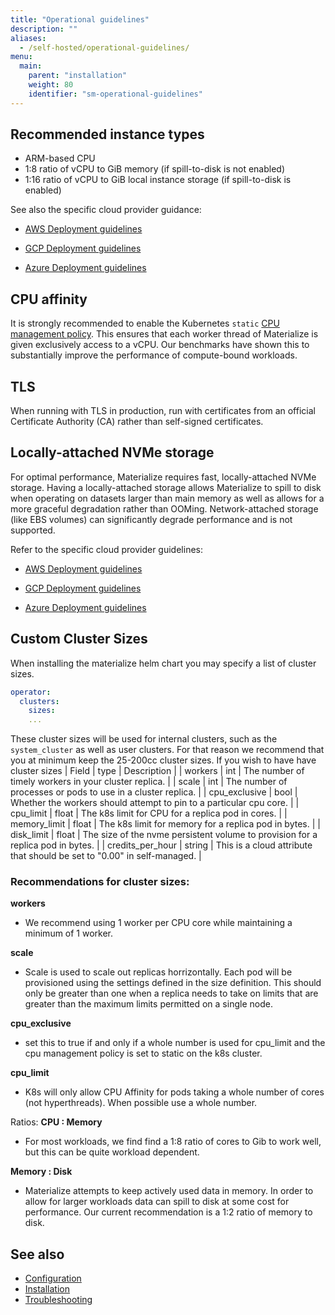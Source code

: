 ```yaml
---
title: "Operational guidelines"
description: ""
aliases:
  - /self-hosted/operational-guidelines/
menu:
  main:
    parent: "installation"
    weight: 80
    identifier: "sm-operational-guidelines"
---
```


## Recommended instance types

- ARM-based CPU
- 1:8 ratio of vCPU to GiB memory (if spill-to-disk is not enabled)
- 1:16 ratio of vCPU to GiB local instance storage (if spill-to-disk is enabled)

See also the specific cloud provider guidance:

- [AWS Deployment
  guidelines](/installation/install-on-aws/appendix-deployment-guidelines/#recommended-instance-types)

- [GCP Deployment
  guidelines](/installation/install-on-gcp/appendix-deployment-guidelines/#recommended-instance-types)

- [Azure Deployment
  guidelines](/installation/install-on-azure/appendix-deployment-guidelines/#recommended-instance-types)

## CPU affinity

It is strongly recommended to enable the Kubernetes `static` [CPU management policy](https://kubernetes.io/docs/tasks/administer-cluster/cpu-management-policies/#static-policy).
This ensures that each worker thread of Materialize is given exclusively access to a vCPU. Our benchmarks have shown this
to substantially improve the performance of compute-bound workloads.

## TLS

When running with TLS in production, run with certificates from an official
Certificate Authority (CA) rather than self-signed certificates.

## Locally-attached NVMe storage

For optimal performance, Materialize requires fast, locally-attached NVMe
storage. Having a locally-attached storage allows Materialize to spill to disk
when operating on datasets larger than main memory as well as allows for a more
graceful degradation rather than OOMing. Network-attached storage (like EBS
volumes) can significantly degrade performance and is not supported.

Refer to the specific cloud provider guidelines:

- [AWS Deployment
  guidelines](/installation/install-on-aws/appendix-deployment-guidelines/)

- [GCP Deployment
  guidelines](/installation/install-on-gcp/appendix-deployment-guidelines/)

- [Azure Deployment
  guidelines](/installation/install-on-azure/appendix-deployment-guidelines/)

## Custom Cluster Sizes

When installing the materialize helm chart you may specify a list of cluster sizes.
```yaml
operator:
  clusters:
    sizes:
    ...
```
These cluster sizes will be used for internal clusters, such as the `system_cluster` as well as 
user clusters. For that reason we recommend that you at minimum keep the 25-200cc cluster sizes.
If you wish to have have cluster sizes
| Field   | type | Description |
| workers | int  | The number of timely workers in your cluster replica. |
| scale   | int  | The number of processes or pods to use in a cluster replica. |
| cpu_exclusive  | bool | Whether the workers should attempt to pin to a particular cpu core. |
| cpu_limit      | float | The k8s limit for CPU for a replica pod in cores. |
| memory_limit   | float | The k8s limit for memory for a replica pod in bytes. |
| disk_limit     | float | The size of the nvme persistent volume to provision for a replica pod in bytes. |
| credits_per_hour | string | This is a cloud attribute that should be set to "0.00" in self-managed. |

### Recommendations for cluster sizes:
**workers**
* We recommend using 1 worker per CPU core while maintaining a minimum of 1 worker.

**scale**
* Scale is used to scale out replicas horrizontally. Each pod will be
  provisioned using the settings defined in the size definition. This should
  only be greater than one when a replica needs to take on limits that are
  greater than the maximum limits permitted on a single node.

**cpu_exclusive**
* set this to true if and only if a whole number is used for cpu_limit and the cpu management policy is set to static on the k8s cluster.

**cpu_limit**
* K8s will only allow CPU Affinity for pods taking a whole number of cores (not hyperthreads). When possible use a whole number.

Ratios:
**CPU : Memory**
* For most workloads, we find find a 1:8 ratio of cores to Gib to work well, but this can be quite workload dependent.

**Memory : Disk**
* Materialize attempts to keep actively used data in memory. In order to allow
  for larger workloads data can spill to disk at some cost for performance.
  Our current recommendation is a 1:2 ratio of memory to disk.


## See also

- [Configuration](/installation/configuration/)
- [Installation](/installation/)
- [Troubleshooting](/installation/troubleshooting/)
